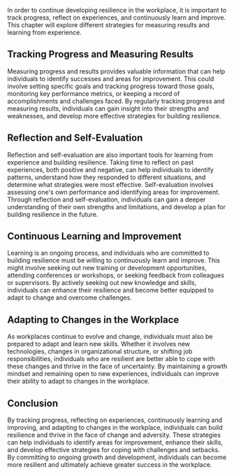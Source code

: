 
In order to continue developing resilience in the workplace, it is important to track progress, reflect on experiences, and continuously learn and improve. This chapter will explore different strategies for measuring results and learning from experience.

Tracking Progress and Measuring Results
---------------------------------------

Measuring progress and results provides valuable information that can help individuals to identify successes and areas for improvement. This could involve setting specific goals and tracking progress toward those goals, monitoring key performance metrics, or keeping a record of accomplishments and challenges faced. By regularly tracking progress and measuring results, individuals can gain insight into their strengths and weaknesses, and develop more effective strategies for building resilience.

Reflection and Self-Evaluation
------------------------------

Reflection and self-evaluation are also important tools for learning from experience and building resilience. Taking time to reflect on past experiences, both positive and negative, can help individuals to identify patterns, understand how they responded to different situations, and determine what strategies were most effective. Self-evaluation involves assessing one's own performance and identifying areas for improvement. Through reflection and self-evaluation, individuals can gain a deeper understanding of their own strengths and limitations, and develop a plan for building resilience in the future.

Continuous Learning and Improvement
-----------------------------------

Learning is an ongoing process, and individuals who are committed to building resilience must be willing to continuously learn and improve. This might involve seeking out new training or development opportunities, attending conferences or workshops, or seeking feedback from colleagues or supervisors. By actively seeking out new knowledge and skills, individuals can enhance their resilience and become better equipped to adapt to change and overcome challenges.

Adapting to Changes in the Workplace
------------------------------------

As workplaces continue to evolve and change, individuals must also be prepared to adapt and learn new skills. Whether it involves new technologies, changes in organizational structure, or shifting job responsibilities, individuals who are resilient are better able to cope with these changes and thrive in the face of uncertainty. By maintaining a growth mindset and remaining open to new experiences, individuals can improve their ability to adapt to changes in the workplace.

Conclusion
----------

By tracking progress, reflecting on experiences, continuously learning and improving, and adapting to changes in the workplace, individuals can build resilience and thrive in the face of change and adversity. These strategies can help individuals to identify areas for improvement, enhance their skills, and develop effective strategies for coping with challenges and setbacks. By committing to ongoing growth and development, individuals can become more resilient and ultimately achieve greater success in the workplace.
